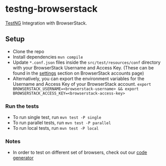 # testng-browserstack

[TestNG](http://testng.org) Integration with BrowserStack.

## Setup

- Clone the repo
- Install dependencies `mvn compile`
- Update `*.conf.json` files inside the `src/test/resources/conf` directory with your BrowserStack Username and Access Key. (These can be found in the [settings](https://www.browserstack.com/accounts/settings) section on BrowserStack accounts page)
- Alternatively, you can export the environment variables for the Username and Access Key of your BrowserStack account. `export BROWSERSTACK_USERNAME=<browserstack-username> && export BROWSERSTACK_ACCESS_KEY=<browserstack-access-key>`

### Run the tests

- To run single test, run `mvn test -P single`
- To run parallel tests, run `mvn test -P parallel`
- To run local tests, run `mvn test -P local`

### Notes

- In order to test on different set of browsers, check out our [code generator](https://www.browserstack.com/automate/python#setting-os-and-browser)
